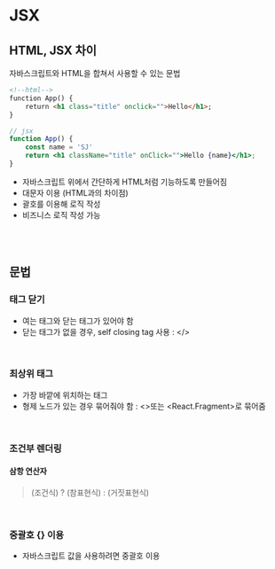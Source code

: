 # JSX

## HTML, JSX 차이

자바스크립트와 HTML을 합쳐서 사용할 수 있는 문법

```html
<!--html-->
function App() {
	return <h1 class="title" onclick="">Hello</h1>;
}
```

```jsx
// jsx
function App() {
	const name = 'SJ'
	return <h1 className="title" onClick="">Hello {name}</h1>;
}
```
- 자바스크립트 위에서 간단하게 HTML처럼 기능하도록 만들어짐
- 대문자 이용 (HTML과의 차이점)
- 괄호를 이용해 로직 작성
- 비즈니스 로직 작성 가능

<br><br>

## 문법
### 태그 닫기
* 여는 태그와 닫는 태그가 있어야 함
* 닫는 태그가 없을 경우, self closing tag 사용 : </>

<br>

### 최상위 태그
* 가장 바깥에 위치하는 태그 
* 형제 노드가 있는 경우 묶어줘야 함 : <>또는 <React.Fragment>로 묶어줌

<br>

### 조건부 렌더링
#### 삼항 연산자
> (조건식) ? (참표현식) : (거짓표현식)

<br>

### 중괄호 {} 이용
* 자바스크립트 값을 사용하려면 중괄호 이용 